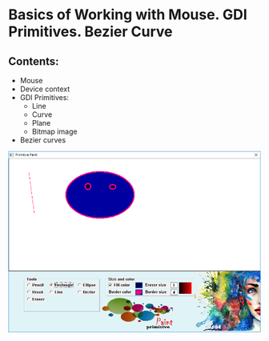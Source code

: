# Basics of Working with Mouse. GDI Primitives. Bezier Curve
## Contents:
- Mouse
- Device context
- GDI Primitives:
	- Line
	- Curve
	- Plane
	- Bitmap image
- Bezier curves


![Alt text](https://github.com/TUM-FAF/FAF-141-Ana-Maria-Brinza/blob/master/Lab%233/img1.png?raw=true)

